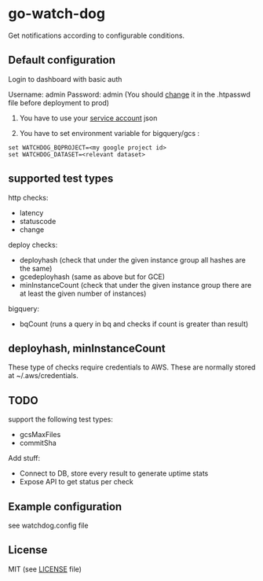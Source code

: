 # go-watch-dog

Get notifications according to configurable conditions.


## Default configuration
Login to dashboard with basic auth

Username: admin
Password: admin 
(You should [change](http://www.htaccesstools.com/articles/htpasswd/) it in the .htpasswd file before deployment to prod)

1. You have to use your [service account](https://developers.google.com/identity/protocols/OAuth2ServiceAccount#overview) json 

2. You have to set environment variable for bigquery/gcs : 
```
set WATCHDOG_BQPROJECT=<my google project id>
set WATCHDOG_DATASET=<relevant dataset>
```

## supported test types

http checks:
- latency
- statuscode
- change 

deploy checks:
- deployhash (check that under the given instance group all hashes are the same)
- gcedeployhash (same as above but for GCE)
- minInstanceCount (check that under the given instance group there are at least the given number of instances)

bigquery:
- bqCount (runs a query in bq and checks if count is greater than result)

## deployhash, minInstanceCount
These type of checks require credentials to AWS. These are normally stored at ~/.aws/credentials.

## TODO

support the following test types:
- gcsMaxFiles
- commitSha

Add stuff:
- Connect to DB, store every result to generate uptime stats
- Expose API to get status per check 

## Example configuration

see watchdog.config file


## License

MIT (see [LICENSE](https://github.com/streamrail/go-watch-dog/blob/master/LICENSE.txt) file)
